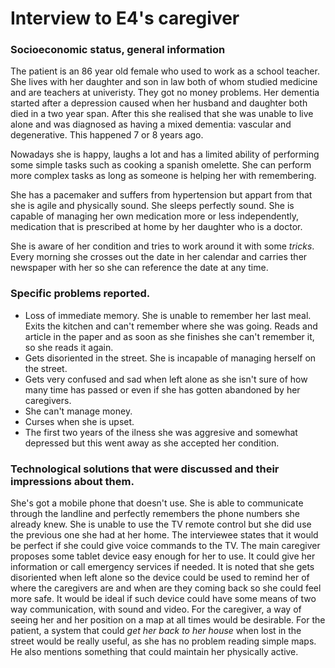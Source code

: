 # Interview to E4's caregiver

### Socioeconomic status, general information
The patient is an 86 year old female who used to work as a school teacher. She lives with her daughter and son in law both of whom studied medicine and are teachers at univeristy. They got no money problems. Her dementia started after a depression caused when her husband and daughter both died in a two year span. After this she realised that she was unable to live alone and was diagnosed as having a mixed dementia: vascular and degenerative. This happened 7 or 8 years ago. 

Nowadays she is happy, laughs a lot and has a limited ability of performing some simple tasks such as cooking a spanish omelette. She can perform more complex tasks as long as someone is helping her with remembering. 

She has a pacemaker and suffers from hypertension but appart from that she is agile and physically sound. She sleeps perfectly sound. She is capable of managing her own medication more or less independently, medication that is prescribed at home by her daughter who is a doctor.

She is aware of her condition and tries to work around it with some *tricks*. Every morning she crosses out the date in her calendar and carries ther newspaper with her so she can reference the date at any time.

### Specific problems reported.
* Loss of immediate memory. She is unable to remember her last meal. Exits the kitchen and can't remember where she was going. Reads and article in the paper and as soon as she finishes she can't remember it, so she reads it again.
* Gets disoriented in the street. She is incapable of managing herself on the street.
* Gets very confused and sad when left alone as she isn't sure of how many time has passed or even if she has gotten abandoned by her caregivers.
* She can't manage money.
* Curses when she is upset.
* The first two years of the ilness she was aggresive and somewhat depressed but this went away as she accepted her condition.

### Technological solutions that were discussed and their impressions about them.

She's got a mobile phone that doesn't use. She is able to communicate through the landline and perfectly remembers the phone numbers she already knew. 
She is unable to use the TV remote control but she did use the previous one she had at her home. The interviewee states that it would be perfect if she could give voice commands to the TV. 
The main caregiver proposes some tablet device easy enough for her to use. It could give her information or call emergency services if needed. 
It is noted that she gets disoriented when left alone so the device could be used to remind her of where the caregivers are and when are they coming back so she could feel more safe. 
It would be ideal if such device could have some means of two way communication, with sound and video.
For the caregiver, a way of seeing her and her position on a map at all times would be desirable. 
For the patient, a system that could *get her back to her house* when lost in the street would be really useful, as she has no problem reading simple maps.
He also mentions something that could maintain her physically active.

